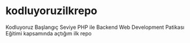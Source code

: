 # kodluyoruzilkrepo
Kodluyoruz Başlangıç Seviye PHP ile Backend Web Development Patikası Eğitimi kapsamında açtığım ilk repo
